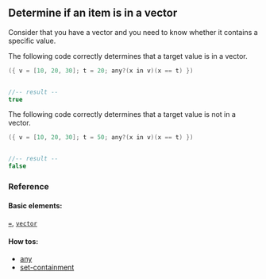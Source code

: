 <!---
  This markdown file was generated. Do not edit.
  -->

## Determine if an item is in a vector

Consider that you have a vector and you need to know whether it contains a specific value.

The following code correctly determines that a target value is in a vector.

```java
({ v = [10, 20, 30]; t = 20; any?(x in v)(x == t) })


//-- result --
true
```

The following code correctly determines that a target value is not in a vector.

```java
({ v = [10, 20, 30]; t = 50; any?(x in v)(x == t) })


//-- result --
false
```

### Reference

#### Basic elements:

[`=`](../jadeite-basic-syntax-reference.md#=), [`vector`](../jadeite-basic-syntax-reference.md#vector)

#### How tos:

* [any](../how-to/any.md)
* [set-containment](../how-to/set-containment.md)


